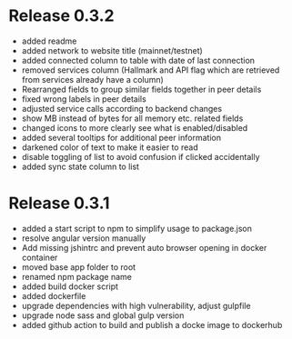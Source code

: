# Release 0.3.2
- added readme
- added network to website title (mainnet/testnet)
- added connected column to table with date of last connection
- removed services column (Hallmark and API flag which are retrieved from services already have a column)
- Rearranged fields to group similar fields together in peer details
- fixed wrong labels in peer details
- adjusted service calls according to backend changes
- show MB instead of bytes for all memory etc. related fields
- changed icons to more clearly see what is enabled/disabled
- added several tooltips for additional peer information
- darkened color of text to make it easier to read
- disable toggling of list to avoid confusion if clicked accidentally
- added sync state column to list

# Release 0.3.1
- added a start script to npm to simplify usage to package.json
- resolve angular version manually
- Add missing jshintrc and prevent auto browser opening in docker container
- moved base app folder to root
- renamed npm package name
- added build docker script
- added dockerfile
- upgrade dependencies with high vulnerability, adjust gulpfile
- upgrade node sass and global gulp version
- added github action to build and publish a docke image to dockerhub
